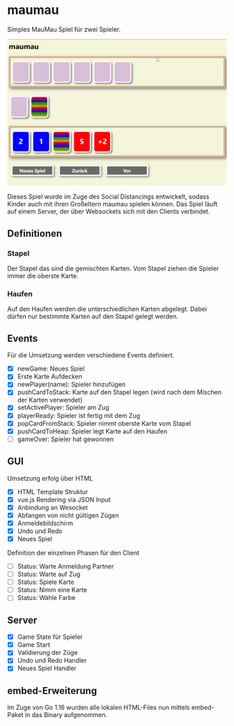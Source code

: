 # maumau
Simples MauMau Spiel für zwei Spieler.

![screenshot of v0.8](screenshots/maumau_v0_8.png)

Dieses Spiel wurde im Zuge des Social Distancings entwickelt, sodass Kinder auch mit ihren Großeltern maumau spielen können. Das Spiel läuft auf einem Server, der über Websockets sich mit den Clients verbindet. 


## Definitionen

### Stapel

Der Stapel das sind die gemischten Karten. Vom Stapel ziehen die Spieler immer die oberste Karte.

### Haufen

Auf den Haufen werden die unterschiedlichen Karten abgelegt. Dabei dürfen nur bestimmte Karten auf den Stapel gelegt werden.

## Events

Für die Umsetzung werden verschiedene Events definiert. 

- [x] newGame: Neues Spiel
- [x] Erste Karte Aufdecken
- [x] newPlayer(name): Spieler hinzufügen
- [x] pushCardToStack: Karte auf den Stapel legen (wird nach dem Mischen der Karten verwendet)
- [x] setActivePlayer: Spieler am Zug
- [x] playerReady: Spieler ist fertig mit dem Zug
- [x] popCardFromStack: Spieler nimmt oberste Karte vom Stapel
- [x] pushCardToHeap: Spieler legt Karte auf den Haufen
- [ ] gameOver: Spieler hat gewonnen

## GUI

Umsetzung erfolg über HTML

- [x] HTML Template Struktur
- [x] vue.js Rendering via JSON Input
- [x] Anbindung an Wesocket
- [x] Abfangen von nicht gültigen Zügen
- [x] Anmeldebildschirm
- [x] Undo und Redo
- [x] Neues Spiel

Definition der einzelnen Phasen für den Client

- [ ] Status: Warte Anmeldung Partner
- [ ] Status: Warte auf Zug
- [ ] Status: Spiele Karte
- [ ] Status: Nimm eine Karte
- [ ] Status: Wähle Farbe

## Server

- [x] Game State für Spieler
- [x] Game Start
- [x] Validierung der Züge 
- [x] Undo und Redo Handler
- [x] Neues Spiel Handler

## embed-Erweiterung

Im Zuge von Go 1.16 wurden alle lokalen HTML-Files nun mittels embed-Paket in das Binary aufgenommen.